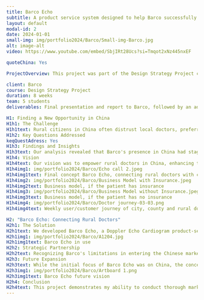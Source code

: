 ```yaml
---
title: Barco Echo
subtitle: A product service system designed to help Barco successfully enter the Chinese market
layout: default
modal-id: 2
date: 2024-01-01
small-img: img/portfolio2024/Barco/Small-img-Barco.jpg
alt: image-alt
video: https://www.youtube.com/embed/SbjIRt28Ucs?si=Tmqot2xNz445nxEF

quoteChina: Yes

ProjectOverview: This project was part of the Design Strategy Project course during my master's program, aimed at designing a new product/service for Barco, a leader in medical imaging technology. The objective was to explore and develop a strategy to improve healthcare in rural China by leveraging Barco's existing strengths.

client: Barco
course: Design Strategy Project
duration: 8 weeks
team: 5 students
deliverables: Final presentation and report to Barco, followed by an additional presentation to another branch of the company

H1: Finding a New Opportunity in China
H1h1: The Challenge
H1h1text: Rural citizens in China often distrust local doctors, preferring to travel long distances to cities for medical treatment, even at significant financial cost. Barco, with its expertise in medical devices, presented an opportunity to bridge this gap by making healthcare more accessible and equitable for rural populations.
H1h2: Key Questions Addressed
keqQuestAdress: Yes
H1h3: Findings and Insights
H1h3text: Our analysis revealed that Barco's presence in China had stagnated over the past five years, highlighting the need to rethink its market approach. Through extensive desk research and interviews, we identified a significant gap in medical infrastructure in rural China, providing a clear direction for our design process.
H1h4: Vision
H1h4text: Our vision was to empower rural doctors in China, enhancing their ability to diagnose and treat patients effectively. By doing so, these doctors could act as the first line of defense, reducing the need for costly and time-consuming trips to urban centers. The solution envisioned was a network of rural doctors equipped with advanced diagnostic tools provided by Barco, allowing them to collaborate remotely with city doctors. In the next figures, it is shown how Barco would intervene in the new situation.
H1h4img1: img/portfolio2024/Barco/Echo call 2.jpeg
H1h4img1text: Final concept Barco Echo, connecting rural doctors with city doctors
H1h4img2: img/portfolio2024/Barco/Business Model with Insurance.jpeg
H1h4img2text: Business model, if the patient has insurance
H1h4img3: img/portfolio2024/Barco/Business Model without Insurance.jpeg
H1h4img3text: Business model, if the patient has no insurance
H1h4img4: img/portfolio2024/Barco/Doctor journey-03-03.png
H1h4img4text: Weekly user/customer journey of city, county and rural doctors with Barco intervention

H2: "Barco Echo: Connecting Rural Doctors"
H2h1: The Solution
H2h1text: We developed Barco Echo, a Doppler Echo Cardiogram product-service system tailored to the needs of rural healthcare providers in China. This system enables rural doctors to communicate seamlessly with their counterparts in urban hospitals, leveraging Barco's cutting-edge imaging technology. A video has been made to show the PSS in use, shown at the top of the page
H2h1img1: img/portfolio2024/Barco/A1204.jpg
H2h1img1text: Barco Echo in use
H2h2: Strategic Partnership
H2h2text: Recognizing Barco's limitations in entering the Chinese market alone, we proposed a partnership with SonoScape, a Chinese company specializing in echocardiogram machines for urban hospitals. This collaboration would enable both companies to expand their market reach, bringing advanced medical care to underserved rural communities.
H2h3: Future Expansion
H2h3text: While the initial focus of Barco Echo was on China, the concept has broader applications in other rural areas worldwide, such as Russia and Africa. To support this global vision, we developed a roadmap outlining the long-term strategy for scaling the product-service system beyond China.
H2h3img1: img/portfolio2024/Barco/Artboard 1.png
H2h3img1text: Barco Echo future vision
H2h4: Conclusion
H2h4text: This project demonstrates my ability to conduct thorough market analysis, collaborate effectively within a team, and develop innovative solutions that address real-world challenges. It also showcases my strategic thinking in identifying and leveraging partnerships to maximize impact.  In the end, the client wanted us to continue with the project and offered two internships to our Chinese colleagues.
---
```

